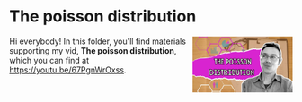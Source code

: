 # The poisson distribution
[<img src="poisson thumb.png" align="right" height="100" />](<https://youtu.be/67PgnWrOxss>)

Hi everybody! In this folder, you'll find materials supporting my vid, **The poisson distribution**, which you can find at <https://youtu.be/67PgnWrOxss>. 